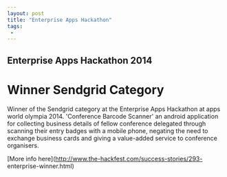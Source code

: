 ```yaml
---
layout: post
title: "Enterprise Apps Hackathon"
tags:
 -
---
```


Enterprise Apps Hackathon 2014
-------------------


Winner Sendgrid Category
================



Winner of the Sendgrid category at the Enterprise Apps Hackathon at apps world olympia 2014. 'Conference
Barcode Scanner' an android application for collecting business details of fellow conference delegated
through scanning their entry badges with a mobile phone, negating the need to exchange business cards and
giving a value-added service to conference organisers. 

[More info here](http://www.the-hackfest.com/success-stories/293-
enterprise-winner.html)